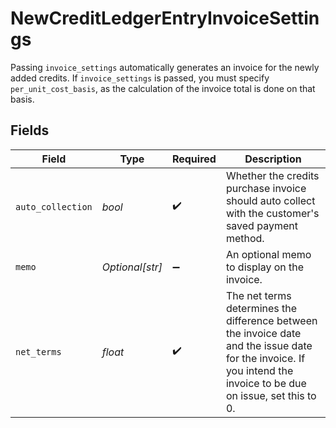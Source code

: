 # NewCreditLedgerEntryInvoiceSettings

Passing `invoice_settings` automatically generates an invoice for the newly added credits. If `invoice_settings` is passed, you must specify `per_unit_cost_basis`, as the calculation of the invoice total is done on that basis.


## Fields

| Field                                                                                                                                                             | Type                                                                                                                                                              | Required                                                                                                                                                          | Description                                                                                                                                                       |
| ----------------------------------------------------------------------------------------------------------------------------------------------------------------- | ----------------------------------------------------------------------------------------------------------------------------------------------------------------- | ----------------------------------------------------------------------------------------------------------------------------------------------------------------- | ----------------------------------------------------------------------------------------------------------------------------------------------------------------- |
| `auto_collection`                                                                                                                                                 | *bool*                                                                                                                                                            | :heavy_check_mark:                                                                                                                                                | Whether the credits purchase invoice should auto collect with the customer's saved payment method.                                                                |
| `memo`                                                                                                                                                            | *Optional[str]*                                                                                                                                                   | :heavy_minus_sign:                                                                                                                                                | An optional memo to display on the invoice.                                                                                                                       |
| `net_terms`                                                                                                                                                       | *float*                                                                                                                                                           | :heavy_check_mark:                                                                                                                                                | The net terms determines the difference between the invoice date and the issue date for the invoice. If you intend the invoice to be due on issue, set this to 0. |